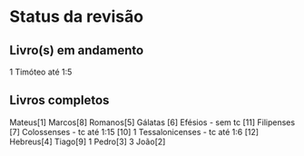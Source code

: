 Status da revisão
=================

Livro(s) em andamento
---------------------

 1 Timóteo até 1:5

Livros completos
-----------------

Mateus[1]
Marcos[8]
Romanos[5]
Gálatas [6]
Efésios - sem tc [11]
Filipenses [7]
Colossenses - tc até 1:15 [10]
1 Tessalonicenses - tc até 1:6 [12]
Hebreus[4]
Tiago[9]
1 Pedro[3]
3 João[2]
